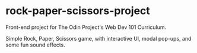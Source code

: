 # rock-paper-scissors-project

Front-end project for The Odin Project's Web Dev 101 Curriculum.

Simple Rock, Paper, Scissors game, with interactive UI, modal pop-ups, and some fun sound effects.
